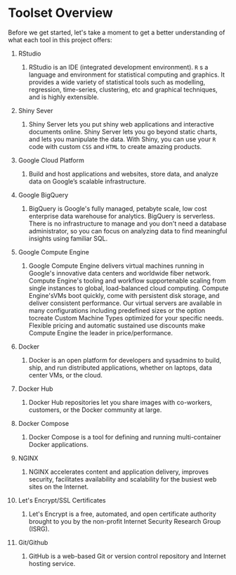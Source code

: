 # Toolset Overview

Before we get started, let's take a moment to get a better understanding of what each tool in this project offers:

1. RStudio
   1. RStudio is an IDE \(integrated development environment\). `R` s a language and environment for statistical computing and graphics. It provides a wide variety of statistical tools such as modelling, regression, time-series, clustering, etc and graphical techniques, and is highly extensible.
2. Shiny Sever
   1. Shiny Server lets you put shiny web applications and interactive documents online. Shiny Server lets you go beyond static charts, and lets you manipulate the data. With Shiny, you can use your `R` code with custom `CSS` and `HTML` to create amazing products.
3. Google Cloud Platform

   1. Build and host applications and websites, store data, and analyze data on Google’s scalable infrastructure.

1. Google BigQuery

   1. BigQuery is Google's fully managed, petabyte scale, low cost enterprise data warehouse for analytics. BigQuery is serverless. There is no infrastructure to manage and you don't need a database administrator, so you can focus on analyzing data to find meaningful insights using familiar SQL.

2. Google Compute Engine

   1. Google Compute Engine delivers virtual machines running in Google's innovative data centers and worldwide fiber network. Compute Engine's tooling and workflow supportenable scaling from single instances to global, load-balanced cloud computing. Compute Engine'sVMs boot quickly, come with persistent disk storage, and deliver consistent performance. Our virtual servers are available in many configurations including predefined sizes or the option tocreate Custom Machine Types optimized for your specific needs. Flexible pricing and automatic sustained use discounts make Compute Engine the leader in price/performance.

3. Docker
   1. Docker is an open platform for developers and sysadmins to build, ship, and run distributed applications, whether on laptops, data center VMs, or the cloud.
4. Docker Hub
   1. Docker Hub repositories let you share images with co-workers, customers, or the Docker community at large.
5. Docker Compose
   1. Docker Compose is a tool for defining and running multi-container Docker applications.
6. NGINX
   1. NGINX accelerates content and application delivery, improves security, facilitates availability and scalability for the busiest web sites on the Internet.
7. Let's Encrypt/SSL Certificates
   1. Let's Encrypt is a free, automated, and open certificate authority brought to you by the non-profit Internet Security Research Group \(ISRG\).
8. Git/Github
   1. GitHub is a web-based Git or version control repository and Internet hosting service.



